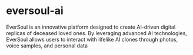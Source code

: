 # eversoul-ai
EverSoul is an innovative platform designed to create AI-driven digital replicas of deceased loved ones. By leveraging advanced AI technologies, EverSoul allows users to interact with lifelike AI clones through photos, voice samples, and personal data
